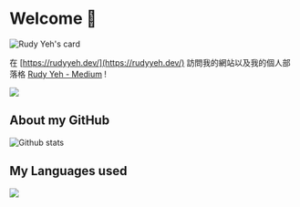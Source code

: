 # Welcome 👋

![Rudy Yeh's card](https://cardivo.vercel.app/api?name=Rudy%20Yeh&description=Hi,%20I%20am%20a%20front-end%20web%20developer%20and%20i'm%2022%20years%20old,%20nice%20to%20meet%20you!%0A!%E5%97%A8%EF%BC%8C%E6%88%91%E6%98%AF%E8%91%89%E4%B8%96%E5%B9%B3%EF%BC%8C%E4%B8%80%E5%90%8D%E7%B6%B2%E9%A0%81%E5%89%8D%E7%AB%AF%E9%96%8B%E7%99%BC%E8%80%85%EF%BC%8C%E7%9B%AE%E5%89%8D22%E6%AD%B2%EF%BC%8C%E8%AB%8B%E5%A4%9A%E5%A4%9A%E6%8C%87%E6%95%99%EF%BC%81&image=https://avatars.githubusercontent.com/u/53780265?v=4&backgroundColor=%23ecf0f1&instagram=ya.0628&github=rudy0628&pattern=leaf&colorPattern=%23eaeaea)

在 [https://rudyyeh.dev/](https://rudyyeh.dev/) 訪問我的網站以及我的個人部落格 [Rudy Yeh - Medium](https://medium.com/@s3352250zz) !

<a href="https://rudyyeh.dev/">
  <img src="https://skillicons.dev/icons?i=html,css,javascript,react,next,tailwind,mongo,ts,netlify,vscode,nodejs,idea)" />
</a>

## About my GitHub

![Github stats](https://github-readme-stats.vercel.app/api?username=rudy0628&show_icons=true&count_private=true)

## My Languages used

![](https://raw.githubusercontent.com/rudy0628/github-stats/master/generated/overview.svg#gh-dark-mode-only)

<!--
**rudy0628/rudy0628** is a ✨ _special_ ✨ repository because its `README.md` (this file) appears on your GitHub profile.

Here are some ideas to get you started:

- 🔭 I’m currently working on ...
- 🌱 I’m currently learning ...
- 👯 I’m looking to collaborate on ...
- 🤔 I’m looking for help with ...
- 💬 Ask me about ...
- 📫 How to reach me: ...
- 😄 Pronouns: ...
- ⚡ Fun fact: ...
-->
